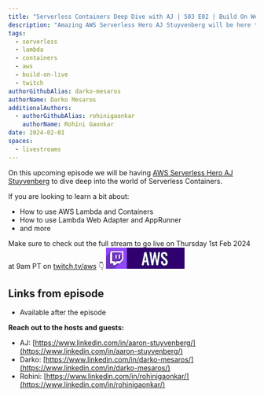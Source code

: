 ```yaml
---
title: "Serverless Containers Deep Dive with AJ | S03 E02 | Build On Weekly"
description: "Amazing AWS Serverless Hero AJ Stuyvenberg will be here to dive deep into world of Serverless Containers" 
tags:
  - serverless
  - lambda
  - containers
  - aws
  - build-on-live
  - twitch
authorGithubAlias: darko-mesaros
authorName: Darko Mesaros
additionalAuthors: 
  - authorGithubAlias: rohinigaonkar
    authorName: Rohini Gaonkar
date: 2024-02-01
spaces:
  - livestreams
---
```


<!--![Screenshot from episode](images/Application-Composer.webp "Application Composer designed an architecture diagram from a SAM Template")
-->

On this upcoming episode we will be having [AWS Serverless Hero AJ Stuyvenberg](https://aws.amazon.com/developer/community/heroes/aj-stuyvenberg/) to dive deep into the world of Serverless Containers. 

If you are looking to learn a bit about:

- How to use AWS Lambda and Containers
- How to use Lambda Web Adapter and AppRunner
- and more

Make sure to check out the full stream to go live on Thursday 1st Feb 2024 at 9am PT on [twitch.tv/aws](https://twitch.tv/aws) 👇
<a href="https://twitch.tv/aws"><img src="images/twitch_button_small.jpg" style="margin-left: 0" alt=""/></a>


## Links from episode

- Available after the episode


**Reach out to the hosts and guests:**

- AJ: [https://www.linkedin.com/in/aaron-stuyvenberg/](https://www.linkedin.com/in/aaron-stuyvenberg/)
- Darko: [https://www.linkedin.com/in/darko-mesaros/](https://www.linkedin.com/in/darko-mesaros/)
- Rohini: [https://www.linkedin.com/in/rohinigaonkar/](https://www.linkedin.com/in/rohinigaonkar/)
